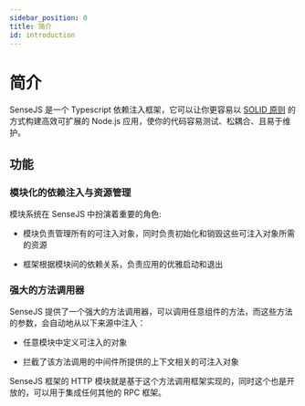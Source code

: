 ```yaml
---
sidebar_position: 0
title: 简介
id: introduction
---
```


# 简介

SenseJS 是一个 Typescript 依赖注入框架，它可以让你更容易以 [SOLID 原则] 的方式构建高效可扩展的 Node.js
应用，使你的代码容易测试、松耦合、且易于维护。

## 功能

### 模块化的依赖注入与资源管理

模块系统在 SenseJS 中扮演着重要的角色:

-   模块负责管理所有的可注入对象，同时负责初始化和销毁这些可注入对象所需的资源

-   框架根据模块间的依赖关系，负责应用的优雅启动和退出


### 强大的方法调用器

SenseJS 提供了一个强大的方法调用器，可以调用任意组件的方法，而这些方法的参数，会自动地从以下来源中注入：

-   任意模块中定义可注入的对象

-   拦截了该方法调用的中间件所提供的上下文相关的可注入对象

SenseJS 框架的 HTTP 模块就是基于这个方法调用框架实现的，同时这个也是开放的，可以用于集成任何其他的 RPC 框架。



[SOLID 原则]: https://en.wikipedia.org/wiki/SOLID

